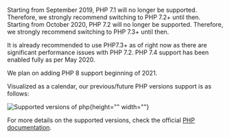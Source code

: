 Starting from September 2019, PHP 7.1 will no longer be supported. Therefore, we strongly recommend switching to PHP 7.2+ until then.
Starting from October 2020, PHP 7.2 will no longer be supported. Therefore, we strongly recommend switching to PHP 7.3+ until then.

It is already recommended to use PHP7.3+ as of right now as there are significant performance issues with PHP 7.2.
PHP 7.4 support has been enabled fully as per May 2020.

We plan on adding PHP 8 support beginning of 2021.

Visualized as a calendar, our previous/future PHP versions support is as follows:

![Supported versions of php](https://spryker.s3.eu-central-1.amazonaws.com/docs/About/What's+new/Supported+Versions+of+PHP/php-support.png){height="" width=""}

For more details on the supported versions, check the official [PHP documentation](https://www.php.net/supported-versions.php).
